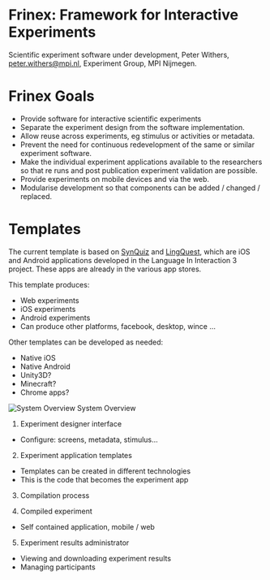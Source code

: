 Frinex: Framework for Interactive Experiments
=================

Scientific experiment software under development, 
Peter Withers, peter.withers@mpi.nl, 
Experiment Group, MPI Nijmegen. 

# Frinex Goals
* Provide software for interactive scientific experiments
* Separate the experiment design from the software implementation.
* Allow reuse across experiments, eg stimulus or activities or metadata.
* Prevent the need for continuous redevelopment of the same or similar experiment software.
* Make the individual experiment applications available to the researchers so that re runs and post publication experiment validation are possible.
* Provide experiments on mobile devices and via the web.
* Modularise development so that components can be added / changed / replaced.

# Templates
The current template is based on [SynQuiz](https://github.com/languageininteraction/GraphemeColourSynaesthesiaApp) and [LingQuest](https://github.com/languageininteraction/LanguageMemoryApp), which are iOS and Android applications developed in the Language In Interaction 3 project. These apps are already in the various app stores.

This template produces: 
* Web experiments
* iOS experiments
* Android experiments
* Can produce other platforms, facebook, desktop, wince …

Other templates can be developed as needed:
* Native iOS
* Native Android
* Unity3D?
* Minecraft?
* Chrome apps?

![System Overview](https://raw.githubusercontent.com/MPI-ExperimentGroup/ExperimentTemplate/master/src/main/uml/Frinex.svg)
System Overview
1. Experiment designer interface
* Configure: screens, metadata, stimulus…

2. Experiment application templates
* Templates can be created in different technologies
* This is the code that becomes the experiment app

3. Compilation process

4. Compiled experiment
* Self contained application, mobile / web

5. Experiment results administrator
* Viewing and downloading experiment results
* Managing participants
